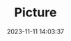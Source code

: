 ---
weight: 1
images:
- /images/edited/32.jpeg
title: Picture
date: 2023-11-11 14:03:37
tags:
- luminar
- work
---